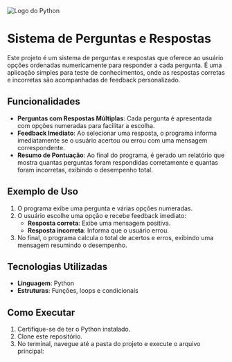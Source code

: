 ![Logo do Python](https://www.python.org/static/community_logos/python-logo-master-v3-TM.png)

# Sistema de Perguntas e Respostas

Este projeto é um sistema de perguntas e respostas que oferece ao usuário opções ordenadas numericamente para responder a cada pergunta. É uma aplicação simples para teste de conhecimentos, onde as respostas corretas e incorretas são acompanhadas de feedback personalizado.

## Funcionalidades

- **Perguntas com Respostas Múltiplas**: Cada pergunta é apresentada com opções numeradas para facilitar a escolha.
- **Feedback Imediato**: Ao selecionar uma resposta, o programa informa imediatamente se o usuário acertou ou errou com uma mensagem correspondente.
- **Resumo de Pontuação**: Ao final do programa, é gerado um relatório que mostra quantas perguntas foram respondidas corretamente e quantas foram incorretas, exibindo o desempenho total.

## Exemplo de Uso

1. O programa exibe uma pergunta e várias opções numeradas.
2. O usuário escolhe uma opção e recebe feedback imediato:
   - **Resposta correta**: Exibe uma mensagem positiva.
   - **Resposta incorreta**: Informa que o usuário errou.
3. No final, o programa calcula o total de acertos e erros, exibindo uma mensagem resumindo o desempenho.

## Tecnologias Utilizadas

- **Linguagem**: Python
- **Estruturas**: Funções, loops e condicionais

## Como Executar

1. Certifique-se de ter o Python instalado.
2. Clone este repositório.
3. No terminal, navegue até a pasta do projeto e execute o arquivo principal:
